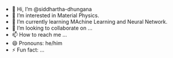 - 👋 Hi, I’m @siddhartha-dhungana
- 👀 I’m interested in Material Physics.
- 🌱 I’m currently learning MAchine Learning and Neural Network.
- 💞️ I’m looking to collaborate on ...
- 📫 How to reach me ...
- 😄 Pronouns: he/him
- ⚡ Fun fact: ...

<!---
siddhartha-dhungana/siddhartha-dhungana is a ✨ special ✨ repository because its `README.md` (this file) appears on your GitHub profile.
You can click the Preview link to take a look at your changes.
--->
